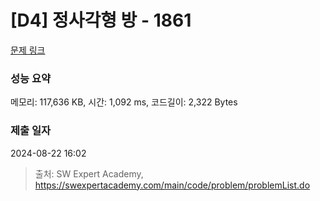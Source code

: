 # [D4] 정사각형 방 - 1861 

[문제 링크](https://swexpertacademy.com/main/code/problem/problemDetail.do?contestProbId=AV5LtJYKDzsDFAXc) 

### 성능 요약

메모리: 117,636 KB, 시간: 1,092 ms, 코드길이: 2,322 Bytes

### 제출 일자

2024-08-22 16:02



> 출처: SW Expert Academy, https://swexpertacademy.com/main/code/problem/problemList.do